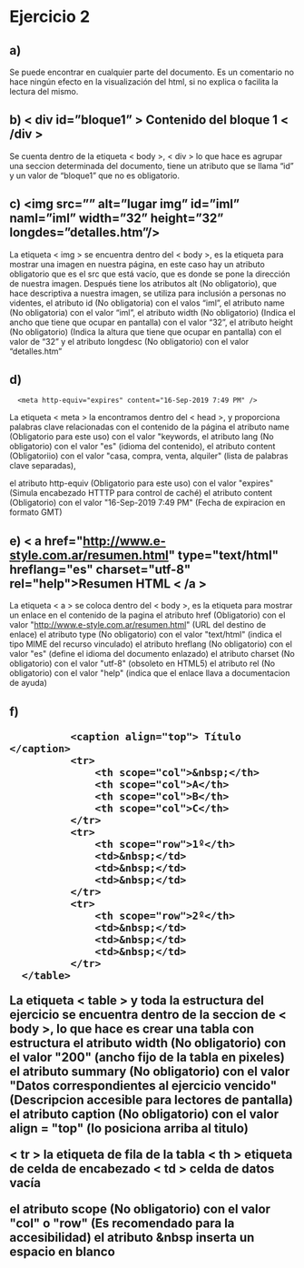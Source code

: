 # Ejercicio 2

## a) <!-- Código controlado el día 12/08/2009 -->
  Se puede encontrar en cualquier parte del documento. Es un comentario no hace ningún efecto en la visualización del html, si no explica o facilita la lectura del mismo.

## b) < div id=”bloque1” > Contenido del bloque 1 < /div >
  Se cuenta dentro de la etiqueta < body >, < div > lo que hace es agrupar una seccion determinada del documento, tiene un atributo que se llama “id” y un valor de “bloque1” que no es obligatorio.

## c) <img src=”” alt=”lugar img” id=”iml” naml=”iml” width=”32” height=”32” longdes=”detalles.htm”/>
  La etiqueta < img > se encuentra dentro del < body >, es la etiqueta para mostrar una imagen en nuestra página, 
  en este caso hay un atributo obligatorio que es el src que está vacío, que es donde se pone la dirección de nuestra imagen. 
  Después tiene los atributos alt (No obligatorio), que hace descriptiva a nuestra imagen, se utiliza para inclusión a personas no videntes, 
  el atributo id (No obligatoria) con el valos “iml”,
  el atributo name (No obligatoria) con el valor “iml”, 
  el atributo width (No obligatorio) (Indica el ancho que tiene que ocupar en pantalla) con el valor “32”, 
  el atributo height (No obligatorio) (Indica la altura que tiene que ocupar en pantalla) con el valor de “32” y 
  el atributo longdesc (No obligatorio) con el valor “detalles.htm”

## d) <meta name="keywords" lang="es" content="casa, compra, venta, alquiler " />
      <meta http-equiv="expires" content="16-Sep-2019 7:49 PM" />
  La etiqueta < meta > la encontramos dentro del < head >, y proporciona palabras clave relacionadas con el contenido de la página
  el atributo name (Obligatorio para este uso) con el valor "keywords,
  el atributo lang (No obligatorio) con el valor "es" (idioma del contenido),
  el atributo content (Obligatoriio) con el valor "casa, compra, venta, alquiler" (lista de palabras clave separadas),

  el atributo http-equiv (Obligatorio para este uso) con el valor "expires" (Simula encabezado HTTTP para control de caché)
  el atributo content (Obligatorio) con el valor "16-Sep-2019 7:49 PM" (Fecha de expiracion en formato GMT) 

## e) < a href="http://www.e-style.com.ar/resumen.html" type="text/html" hreflang="es" charset="utf-8" rel="help">Resumen HTML < /a >
  La etiqueta < a > se coloca dentro del < body >, es la etiqueta para mostrar un enlace en el contenido de la pagina
  el atributo href (Obligatorio) con el valor "http://www.e-style.com.ar/resumen.html" (URL del destino de enlace)
  el atributo type (No obligatorio) con el valor "text/html" (indica el tipo MIME del recurso vinculado)
  el atributo hreflang (No obligatorio) con el valor "es" (define el idioma del documento enlazado)
  el atributo charset (No obligatorio) con el valor "utf-8" (obsoleto en HTML5)
  el atributo rel (No obligatorio) con el valor "help" (indica que el enlace llava a documentacion de ayuda)

## f) <table width="200" summary="Datos correspondientes al ejercicio vencido">
              <caption align="top"> Título </caption>
              <tr>
                  <th scope="col">&nbsp;</th>
                  <th scope="col">A</th>
                  <th scope="col">B</th>
                  <th scope="col">C</th>
              </tr>
              <tr>
                  <th scope="row">1º</th>
                  <td>&nbsp;</td>
                  <td>&nbsp;</td>
                  <td>&nbsp;</td>
              </tr>
              <tr>
                  <th scope="row">2º</th>
                  <td>&nbsp;</td>
                  <td>&nbsp;</td>
                  <td>&nbsp;</td>
              </tr>
      </table>

  La etiqueta < table > y toda la estructura del ejercicio se encuentra dentro de la seccion de < body >, lo que hace es crear una tabla con estructura
  el atributo width (No obligatorio) con el valor "200" (ancho fijo de la tabla en pixeles)
  el atributo summary (No obligatorio) con el valor "Datos correspondientes al ejercicio vencido" (Descripcion accesible para lectores de pantalla)
  el atributo caption (No obligatorio) con el valor align = "top" (lo posiciona arriba al titulo)

  < tr > la etiqueta de fila de la tabla
  < th > etiqueta de celda de encabezado
  < td > celda de datos vacía

  el atributo scope (No obligatorio) con el valor "col" o "row" (Es recomendado para la accesibilidad)
  el atributo &nbsp inserta un espacio en blanco
  
  
